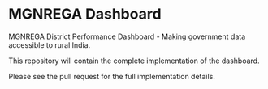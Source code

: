 # MGNREGA Dashboard

MGNREGA District Performance Dashboard - Making government data accessible to rural India.

This repository will contain the complete implementation of the dashboard.

Please see the pull request for the full implementation details.

